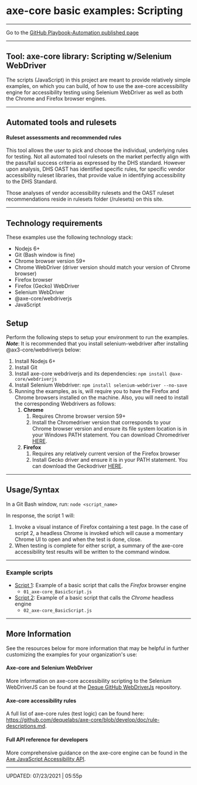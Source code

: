 # axe-core basic examples: Scripting

---

Go to the [GitHub Playbook-Automation published page](https://section508coordinators.github.io/Dev-Automation/)

---

## Tool: axe-core library: Scripting w/Selenium WebDriver

The scripts (JavaScript) in this project are meant to provide relatively simple examples, on which you can build, of how to use the axe-core accessibility engine for accessibility testing using Selenium WebDriver as well as both the Chrome and Firefox browser engines.  

---

## Automated tools and rulesets

#### Ruleset assessments and recommended rules

This tool allows the user to pick and choose the individual, underlying rules for testing. Not all automated tool rulesets on the market perfectly align with the pass/fail success criteria as expressed by the DHS standard. However upon analysis, DHS OAST has identified specific rules, for specific vendor accessibility ruleset libraries, that provide value in identifying accessibility to the DHS Standard.

Those analyses of vendor accessibility rulesets and the OAST ruleset recommendations reside in rulesets folder (/rulesets) on this site.

---

## Technology requirements

These examples use the following technology stack:

- Nodejs 6+
- Git (Bash window is fine)
- Chrome browser version 59+
- Chrome WebDriver (driver version should match your version of Chrome browser)
- Firefox browser
- Firefox (Gecko) WebDriver
- Selenium WebDriver
- @axe-core/webdriverjs
- JavaScript

## Setup

Perform the following steps to setup your environment to run the examples. ***Note***: It is recommended that you install selenium-webdriver after installing @ax3-core/webdriverjs below:

1. Install Nodejs 6+
2. Install Git 
4. Install axe-core webdriverjs and its dependencies: `npm install @axe-core/webdriverjs`
4. Install Selenium Webdriver: `npm install selenium-webdriver --no-save`
5. Running the examples, as is, will require you to have the Firefox and Chrome browsers installed on the machine. Also, you will need to install the corresponding Webdrivers as follows:
   1. **Chrome**
      1. Requires Chrome browser version 59+
      2. Install the Chromedriver version that corresponds to your Chrome browser version and ensure its file system location is in your Windows PATH statement. You can download Chromedriver [HERE](https://chromedriver.chromium.org/downloads).
   2. **Firefox**
      1. Requires any relatively current version of the Firefox browser
      2. Install Gecko driver and ensure it is in your PATH statement. You can download the Geckodriver [HERE](https://github.com/mozilla/geckodriver/releases).

---

## Usage/Syntax

In a Git Bash window, run: `node <script_name>`

In response, the script 1 will:

1. Invoke a visual instance of Firefox containing a test page. In the case of script 2, a headless Chrome is invoked which will cause a momentary Chrome UI to open and when the test is done, close.
2. When testing is complete for either script, a summary of the axe-core accessibility test results will be written to the command window.

---

### Example scripts

- <u>Script 1</u>: Example of a basic script that calls the *Firefox* browser engine
  - `01_axe-core_BasicScript.js`
- <u>Script 2</u>: Example of a basic script that calls the *Chrome* headless engine
  - `02_axe-core_BasicScript.js`

---

## More Information

See the resources below for more information that may be helpful in further customizing the examples for your organization's use:

#### Axe-core and Selenium WebDriver

More information on axe-core accessibility scripting to the Selenium WebDriverJS can be found at the [Deque GitHub WebDriverJs](https://github.com/dequelabs/axe-core-npm/tree/develop/packages/webdriverjs) repository.

#### Axe-core accessibility rules

A full list of axe-core rules (test logic) can be found here: https://github.com/dequelabs/axe-core/blob/develop/doc/rule-descriptions.md. 

#### Full API reference for developers

More comprehensive guidance on the axe-core engine can be found in the [Axe JavaScript Accessibility API](https://github.com/dequelabs/axe-core/blob/develop/doc/API.md). 

---

UPDATED: 07/23/2021 | 05:55p
